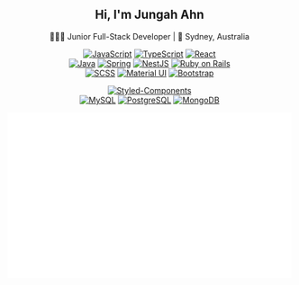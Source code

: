 <h2 align="center"> Hi, I'm Jungah Ahn </h2>
<p align="center"> 👩🏻‍💻 Junior Full-Stack Developer | 
📍 Sydney, Australia
</p>
<div align="center">  
  
[![JavaScript](https://img.shields.io/badge/JavaScript-F7DF1E?style=for-the-badge&logo=javascript&logoColor=black)](#)
[![TypeScript](https://img.shields.io/badge/TypeScript-007ACC?style=for-the-badge&logo=typescript&logoColor=white)](#)
[![React](https://img.shields.io/badge/React-20232A?style=for-the-badge&logo=react&logoColor=61DAFB)](#)<br>
[![Java](https://img.shields.io/badge/java-%23ED8B00.svg?style=for-the-badge&logo=openjdk&logoColor=white)](#)
[![Spring](https://img.shields.io/badge/spring-%236DB33F.svg?style=for-the-badge&logo=spring&logoColor=white)](#)
[![NestJS](https://img.shields.io/badge/nestjs-%23E0234E.svg?style=for-the-badge&logo=nestjs&logoColor=white)](#)
[![Ruby on Rails](https://img.shields.io/badge/Ruby_on_Rails-CC0000?style=for-the-badge&logo=ruby-on-rails&logoColor=white)](#)<br>
[![SCSS](https://img.shields.io/badge/SCSS-c3548a.svg?style=for-the-badge&logo=SCSS&logoColor=white)](#)
[![Material UI](https://img.shields.io/badge/Material--UI-0081CB?style=for-the-badge&logo=material-ui&logoColor=white)](#)
[![Bootstrap](https://img.shields.io/badge/Bootstrap-563D7C?style=for-the-badge&logo=bootstrap&logoColor=white)](#)
<!--[![TailwindCSS](https://img.shields.io/badge/tailwindcss-%2338B2AC.svg?style=for-the-badge&logo=tailwind-css&logoColor=white)](#)-->
[![Styled-Components](https://img.shields.io/badge/styled--components-DB7093?style=for-the-badge&logo=styled-components&logoColor=white)](#)<br>
[![MySQL](https://img.shields.io/badge/mysql-%2300f.svg?style=for-the-badge&logo=mysql&logoColor=white)](#)
[![PostgreSQL](https://img.shields.io/badge/PostgreSQL-316192?style=for-the-badge&logo=postgresql&logoColor=white)](#)
[![MongoDB](https://img.shields.io/badge/MongoDB-4EA94B?style=for-the-badge&logo=mongodb&logoColor=white)](#)
  
</div>
<div align="center">
  
[![](https://raw.githubusercontent.com/aanmeba/github-stats/master/generated/languages.svg#gh-light-mode-only)](#)
  
</div>
